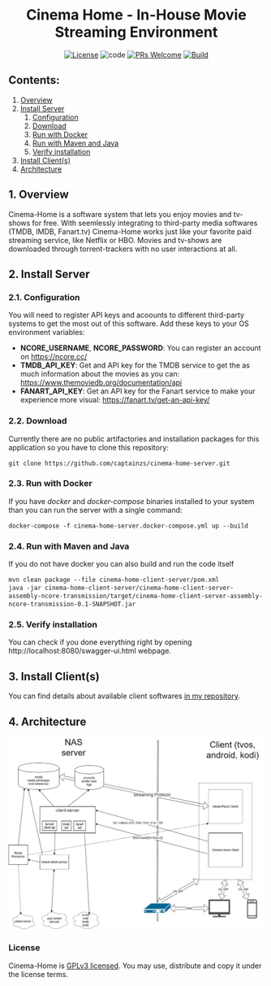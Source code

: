 <h1 align="center">
  Cinema Home - In-House Movie Streaming Environment
</h1>

<p align="center">
  <a href="LICENSE.md"><img alt="License" src="https://img.shields.io/badge/License-GPLv3-brightgreen"></a>
  <a><img alt="code" src="https://img.shields.io/badge/code-clean-blue"></a>
  <a href="https://github.com/captainzs/cinema-home-server/pulls"><img alt="PRs Welcome" src="https://img.shields.io/badge/PRs-welcome-yellowgreen"></a>
  <a href="https://github.com/captainzs/cinema-home-server/actions"><img alt="Build" src="https://img.shields.io/badge/CI-github-orange"></a>
</p>

## Contents:
1. [ Overview ](#overview)
2. [ Install Server ](#install)
    1. [ Configuration ](#config)
    2. [ Download ](#download)
    3. [ Run with Docker ](#docker)
    4. [ Run with Maven and Java ](#mvn)
    5. [ Verify installation ](#verify)
3. [ Install Client(s) ](#clients)
4. [ Architecture ](#arch)

<a name="overview"></a>
## 1. Overview
 Cinema-Home is a software system that lets you enjoy movies and tv-shows for free. With seemlessly integrating to third-party media softwares (TMDB, IMDB, Fanart.tv) Cinema-Home works just like your favorite paid streaming service, like Netflix or HBO. Movies and tv-shows are downloaded through torrent-trackers with no user interactions at all.
 
<a name="install"></a>
## 2. Install Server
<a name="config"></a>
### 2.1. Configuration
You will need to register API keys and acoounts to different third-party systems to get the most out of this software. Add these keys to your OS environment variables:
- **NCORE_USERNAME**, **NCORE_PASSWORD**: You can register an account on https://ncore.cc/
- **TMDB_API_KEY**: Get and API key for the TMDB service to get the as much information about the movies as you can: https://www.themoviedb.org/documentation/api
- **FANART_API_KEY**: Get an API key for the Fanart service to make your experience more visual: https://fanart.tv/get-an-api-key/
<a name="download"></a>
### 2.2. Download
Currently there are no public artifactories and installation packages for this application so you have to clone this repository:
```
git clone https://github.com/captainzs/cinema-home-server.git
```
<a name="docker"></a>
### 2.3. Run with Docker
If you have *docker* and *docker-compose* binaries installed to your system than you can run the server with a single command:
```
docker-compose -f cinema-home-server.docker-compose.yml up --build
```
<a name="mvn"></a>
### 2.4. Run with Maven and Java
If you do not have docker you can also build and run the code itself
```
mvn clean package --file cinema-home-client-server/pom.xml
java -jar cinema-home-client-server/cinema-home-client-server-assembly-ncore-transmission/target/cinema-home-client-server-assembly-ncore-transmission-0.1-SNAPSHOT.jar
```
<a name="verify"></a>
### 2.5. Verify installation
You can check if you done everything right by opening http://localhost:8080/swagger-ui.html webpage.
<a name="clients"></a>
## 3. Install Client(s)
You can find details about available client softwares [in my repository](https://github.com/captainzs).

<a name="arch"></a>
## 4. Architecture
![Architecture diagram](docs/architecture.jpg)

### License
Cinema-Home is [GPLv3 licensed](https://github.com/captainzs/cinema-home-server/blob/main/LICENSE). You may use, distribute and copy it under the license terms.
